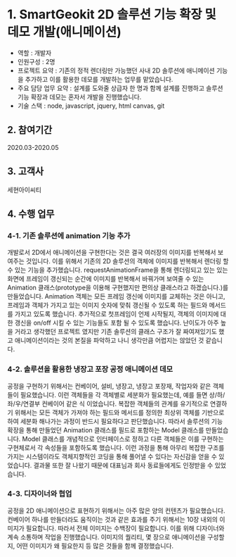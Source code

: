 # 1. SmartGeokit 2D 솔루션 기능 확장 및 데모 개발(애니메이션)
- 역할 : 개발자
- 인원구성 : 2명
- 프로젝트 요약 : 기존의 정적 렌더링만 가능했던 사내 2D 솔루션에 애니메이션 기능을 추가하고 이를 활용한 데모를 개발하는 업무를 맡았습니다.
- 주요 담당 업무 요약 : 설계를 도와줄 상급자 한 명과 함께 설계를 진행하고 솔루션 기능 확장과 데모는 혼자서 개발을 진행했습니다.
- 기술 스택 : node, javascript, jquery, html canvas, git

## 2. 참여기간
2020.03-2020.05

## 3. 고객사
세현아이씨티

## 4. 수행 업무
### 4-1. 기존 솔루션에 animation 기능 추가
개발로서 2D에서 애니메이션을 구현한다는 것은 결국 여러장의 이미지를 반복해서 보여주는 것입니다.
이를 위해서 기존의 2D 솔루션의 객체에 이미지를 반복해서 렌더링 할 수 있는 기능을 추가했습니다.
requestAnimationFrame을 통해 렌더링되고 있는 있는 화면에 프레임이 갱신되는 순간에 이미지를 반복해서 바꿔가며 보여줄 수 있는 Animation 클래스(prototype을 이용해 구현했지만 편의상 클래스라고 하겠습니다.)를 만들었습니다.
Animation 객체는 모든 프레임 갱신에 이미지를 교체하는 것은 아니고, 프레임과 객체가 가지고 있는 이미지 숫자에 맞춰 갱신될 수 있도록 하는 필드와 메서드를 가지고 있도록 했습니다.
추가적으로 첫프레임이 언제 시작될지, 객체의 이미지에 대한 갱신을 on/off 시킬 수 있는 기능들도 포함 될 수 있도록 했습니다.
난이도가 아주 높을 거라고 생각했던 프로젝트 였지만 기존 솔루션의 클래스 구조가 잘 짜여져있기도 했고 애니메이션이라는 것의 본질을 파악하고 나니 생각만큼 어렵지는 않았던 것 같습니다.

### 4-2. 솔루션을 활용한 냉장고 포장 공정 애니메이션 데모 
공정을 구현하기 위해서는 컨베이어, 설비, 냉장고, 냉장고 포장재, 작업자와 같은 객체들이 필요했습니다.
이런 객체들을 각 객체별로 세분화가 필요했는데, 예를 들면 상/하/좌/우/연결부 컨베이어 같은 식 이었습니다.
복잡한 객체들의 관계를 유기적으로 연결하기 위해서는 모든 객체가 가져야 하는 필드와 메서드를 정의한 최상위 객체를 기반으로 하여 세분화 해나가는 과정이 반드시 필요하다고 판단했습니다.
따라서 솔루션의 기능 확장을 통해 만들었던 Animation 클래스를 필드로 포함하는 Model 클래스를 만들었습니다.
Model 클래스를 개념적으로 인터페이스로 정하고 다른 객체들은 이를 구현하는 구현체로서 각 속성들을 포함하도록 했습니다.
이런 과정을 통해 아무리 복잡한 구조를 가지는 시스템이라도 객체지향적인 코딩을 통해 풀어낼 수 있다는 자신감을 얻을 수 있었습니다.
결과물 또한 잘 나왔기 때문에 대표님과 회사 동료들에게도 인정받을 수 있었습니다.

### 4-3. 디자이너와 협업
공정을 2D 애니메이션으로 표현하기 위해서는 아주 많은 양의 컨텐츠가 필요했습니다.
컨베이어 하나를 만들더라도 움직이는 것과 같은 효과를 주기 위해서는 10장 내외의 이미지가 필요합니다.
따라서 전체 이미지는 수백장이 필요합니다.
이를 위해 디자이너와 계속 소통하며 작업을 진행했습니다.
이미지의 퀄리티, 몇 장으로 애니메이션을 구성할지, 어떤 이미지가 왜 필요한지 등 많은 것들을 함께 결정했습니다.
